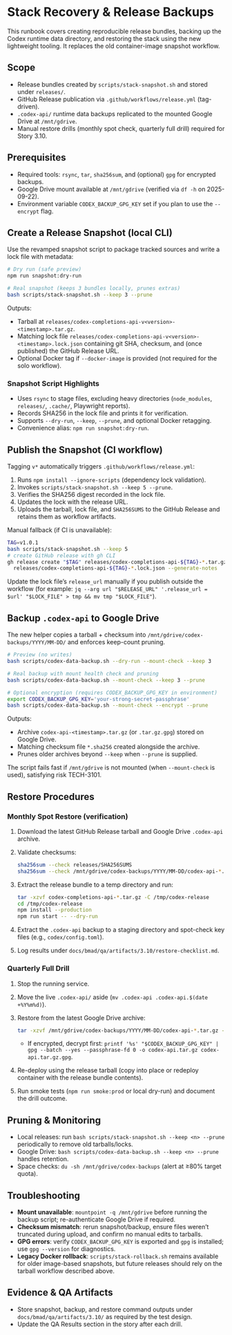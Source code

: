 # Stack Recovery & Release Backups

This runbook covers creating reproducible release bundles, backing up the Codex runtime data directory, and restoring the stack using the new lightweight tooling. It replaces the old container-image snapshot workflow.

## Scope

- Release bundles created by `scripts/stack-snapshot.sh` and stored under `releases/`.
- GitHub Release publication via `.github/workflows/release.yml` (tag-driven).
- `.codex-api/` runtime data backups replicated to the mounted Google Drive at `/mnt/gdrive`.
- Manual restore drills (monthly spot check, quarterly full drill) required for Story 3.10.

## Prerequisites

- Required tools: `rsync`, `tar`, `sha256sum`, and (optional) `gpg` for encrypted backups.
- Google Drive mount available at `/mnt/gdrive` (verified via `df -h` on 2025-09-22).
- Environment variable `CODEX_BACKUP_GPG_KEY` set if you plan to use the `--encrypt` flag.

## Create a Release Snapshot (local CLI)

Use the revamped snapshot script to package tracked sources and write a lock file with metadata:

```bash
# Dry run (safe preview)
npm run snapshot:dry-run

# Real snapshot (keeps 3 bundles locally, prunes extras)
bash scripts/stack-snapshot.sh --keep 3 --prune
```

Outputs:

- Tarball at `releases/codex-completions-api-v<version>-<timestamp>.tar.gz`.
- Matching lock file `releases/codex-completions-api-v<version>-<timestamp>.lock.json` containing git SHA, checksum, and (once published) the GitHub Release URL.
- Optional Docker tag if `--docker-image` is provided (not required for the solo workflow).

### Snapshot Script Highlights

- Uses `rsync` to stage files, excluding heavy directories (`node_modules`, `releases/`, `.cache/`, Playwright reports).
- Records SHA256 in the lock file and prints it for verification.
- Supports `--dry-run`, `--keep`, `--prune`, and optional Docker retagging.
- Convenience alias: `npm run snapshot:dry-run`.

## Publish the Snapshot (CI workflow)

Tagging `v*` automatically triggers `.github/workflows/release.yml`:

1. Runs `npm install --ignore-scripts` (dependency lock validation).
2. Invokes `scripts/stack-snapshot.sh --keep 5 --prune`.
3. Verifies the SHA256 digest recorded in the lock file.
4. Updates the lock with the release URL.
5. Uploads the tarball, lock file, and `SHA256SUMS` to the GitHub Release and retains them as workflow artifacts.

Manual fallback (if CI is unavailable):

```bash
TAG=v1.0.1
bash scripts/stack-snapshot.sh --keep 5
# create GitHub release with gh CLI
gh release create "$TAG" releases/codex-completions-api-${TAG}-*.tar.gz \
  releases/codex-completions-api-${TAG}-*.lock.json --generate-notes
```

Update the lock file’s `release_url` manually if you publish outside the workflow (for example:
`jq --arg url "$RELEASE_URL" '.release_url = $url' "$LOCK_FILE" > tmp && mv tmp "$LOCK_FILE"`).

## Backup `.codex-api` to Google Drive

The new helper copies a tarball + checksum into `/mnt/gdrive/codex-backups/YYYY/MM-DD/` and enforces keep-count pruning.

```bash
# Preview (no writes)
bash scripts/codex-data-backup.sh --dry-run --mount-check --keep 3

# Real backup with mount health check and pruning
bash scripts/codex-data-backup.sh --mount-check --keep 3 --prune

# Optional encryption (requires CODEX_BACKUP_GPG_KEY in environment)
export CODEX_BACKUP_GPG_KEY='your-strong-secret-passphrase'
bash scripts/codex-data-backup.sh --mount-check --encrypt --prune
```

Outputs:

- Archive `codex-api-<timestamp>.tar.gz` (or `.tar.gz.gpg`) stored on Google Drive.
- Matching checksum file `*.sha256` created alongside the archive.
- Prunes older archives beyond `--keep` when `--prune` is supplied.

The script fails fast if `/mnt/gdrive` is not mounted (when `--mount-check` is used), satisfying risk TECH-3101.

## Restore Procedures

### Monthly Spot Restore (verification)

1. Download the latest GitHub Release tarball and Google Drive `.codex-api` archive.
2. Validate checksums:

   ```bash
   sha256sum --check releases/SHA256SUMS
   sha256sum --check /mnt/gdrive/codex-backups/YYYY/MM-DD/codex-api-*.sha256
   ```

3. Extract the release bundle to a temp directory and run:

   ```bash
   tar -xzvf codex-completions-api-*.tar.gz -C /tmp/codex-release
   cd /tmp/codex-release
   npm install --production
   npm run start -- --dry-run
   ```

4. Extract the `.codex-api` backup to a staging directory and spot-check key files (e.g., `codex/config.toml`).
5. Log results under `docs/bmad/qa/artifacts/3.10/restore-checklist.md`.

### Quarterly Full Drill

1. Stop the running service.
2. Move the live `.codex-api/` aside (`mv .codex-api .codex-api.$(date +%Y%m%d)`).
3. Restore from the latest Google Drive archive:

   ```bash
   tar -xzvf /mnt/gdrive/codex-backups/YYYY/MM-DD/codex-api-*.tar.gz -C .
   ```

   - If encrypted, decrypt first: `printf '%s' "$CODEX_BACKUP_GPG_KEY" | gpg --batch --yes --passphrase-fd 0 -o codex-api.tar.gz codex-api.tar.gz.gpg`.

4. Re-deploy using the release tarball (copy into place or redeploy container with the release bundle contents).
5. Run smoke tests (`npm run smoke:prod` or local dry-run) and document the drill outcome.

## Pruning & Monitoring

- Local releases: run `bash scripts/stack-snapshot.sh --keep <n> --prune` periodically to remove old tarballs/locks.
- Google Drive: `bash scripts/codex-data-backup.sh --keep <n> --prune` handles retention.
- Space checks: `du -sh /mnt/gdrive/codex-backups` (alert at ≥80% target quota).

## Troubleshooting

- **Mount unavailable**: `mountpoint -q /mnt/gdrive` before running the backup script; re-authenticate Google Drive if required.
- **Checksum mismatch**: rerun snapshot/backup, ensure files weren’t truncated during upload, and confirm no manual edits to tarballs.
- **GPG errors**: verify `CODEX_BACKUP_GPG_KEY` is exported and `gpg` is installed; use `gpg --version` for diagnostics.
- **Legacy Docker rollback**: `scripts/stack-rollback.sh` remains available for older image-based snapshots, but future releases should rely on the tarball workflow described above.

## Evidence & QA Artifacts

- Store snapshot, backup, and restore command outputs under `docs/bmad/qa/artifacts/3.10/` as required by the test design.
- Update the QA Results section in the story after each drill.
